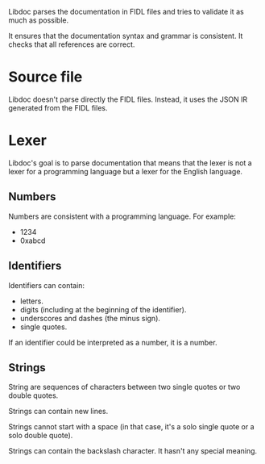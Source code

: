 Libdoc parses the documentation in FIDL files and tries to validate it as much as possible.

It ensures that the documentation syntax and grammar is consistent. It checks that all references
are correct.

# Source file

Libdoc doesn't parse directly the FIDL files. Instead, it uses the JSON IR generated from the FIDL
files.

# Lexer

Libdoc's goal is to parse documentation that means that the lexer is not a lexer for a programming
language but a lexer for the English language.

## Numbers

Numbers are consistent with a programming language. For example:

* 1234
* 0xabcd

## Identifiers

Identifiers can contain:

* letters.
* digits (including at the beginning of the identifier).
* underscores and dashes (the minus sign).
* single quotes.

If an identifier could be interpreted as a number, it is a number.

## Strings

String are sequences of characters between two single quotes or two double quotes.

Strings can contain new lines.

Strings cannot start with a space (in that case, it's a solo single quote or a solo double quote).

Strings can contain the backslash character. It hasn't any special meaning.
